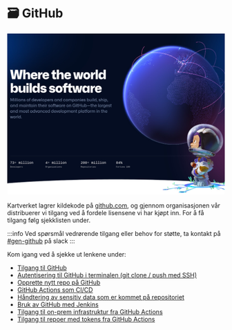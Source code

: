 # 🗃️ GitHub

![Where the world builds software](images/638386242.jpg)

Kartverket lagrer kildekode på [github.com](https://github.com/), og
gjennom organisasjonen vår distribuerer vi tilgang ved å fordele lisensene vi har kjøpt inn. For å få tilgang følg sjekklisten under.

:::info
Ved spørsmål vedrørende tilgang eller behov for støtte, ta kontakt på [#gen-github](https://kartverketgroup.slack.com/archives/C03666VKSTE) på slack
:::

Kom igang ved å sjekke ut lenkene under:

- [Tilgang til GitHub](01-tilgang-til-github.md)
- [Autentisering til GitHub i terminalen (git clone / push med SSH)](02-autentisering-til-github-i-terminalen.md)
- [Opprette nytt repo på GitHub](03-opprette-nytt-repo-på-github.md)
- [GitHub Actions som CI/CD](../08-github-actions/index.md)
- [Håndtering av sensitiv data som er kommet på repositoriet](04-håndtering-av-sensitiv-data-som-er-kommet-på-repositoriet.md)
- [Bruk av GitHub med Jenkins](05-bruk-av-github-med-jenkins.md)
- [Tilgang til on-prem infrastruktur fra GitHub Actions](../08-github-actions/tilgang-til-on-prem-infrastruktur-fra-github-actions.md)
- [Tilgang til repoer med tokens fra GitHub Actions](../08-github-actions/tilgang-til-repoer-med-tokens-fra-github-actions.md)
